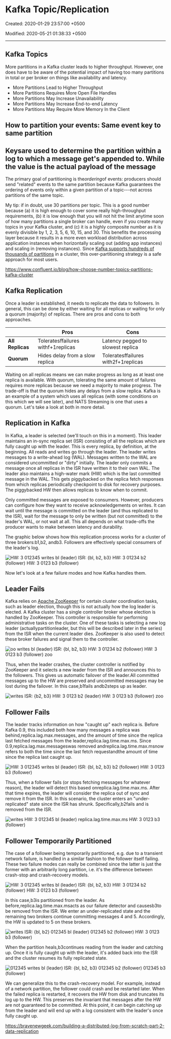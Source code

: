 # Kafka Topic/Replication

Created: 2020-01-29 23:57:00 +0500

Modified: 2020-05-21 01:38:33 +0500

---

## Kafka Topics

More partitions in a Kafka cluster leads to higher throughput. However, one does have to be aware of the potential impact of having too many partitions in total or per broker on things like availability and latency.

- More Partitions Lead to Higher Throughput
- More Partitions Requires More Open File Handles
- More Partitions May Increase Unavailability
- More Partitions May Increase End-to-end Latency
- More Partitions May Require More Memory In the Client

## How to partition your events: Same event key to same partition

## Keysare used to determine the partition within a log to which a message get's appended to. While the value is the actual payload of the message

The primary goal of partitioning is the*ordering*of events: producers should send "related" events to the same partition because Kafka guarantees the ordering of events only within a given partition of a topic---not across partitions of the same topic.

My tip: if in doubt, use 30 partitions per topic. This is a good number because (a) it is high enough to cover some really high-throughput requirements, (b) it is low enough that you will not hit the limit anytime soon of how many partitions a single broker can handle, even if you create many topics in your Kafka cluster, and (c) it is a highly composite number as it is evenly divisible by 1, 2, 3, 5, 6, 10, 15, and 30. This benefits the processing layer because it results in a more even workload distribution across application instances when horizontally scaling out (adding app instances) and scaling in (removing instances). Since [Kafka supports hundreds of thousands of partitions](https://www.confluent.io/blog/apache-kafka-supports-200k-partitions-per-cluster) in a cluster, this over-partitioning strategy is a safe approach for most users.

<https://www.confluent.io/blog/how-choose-number-topics-partitions-kafka-cluster>

## Kafka Replication

Once a leader is established, it needs to replicate the data to followers. In general, this can be done by either waiting for all replicas or waiting for only a quorum (majority) of replicas. There are pros and cons to both approaches.

|                 | **Pros**                               | **Cons**                                |
|------------|------------------------------|------------------------------|
| **All Replicas** | Toleratesffailures withf+1replicas | Latency pegged to slowest replica       |
| **Quorum**       | Hides delay from a slow replica        | Toleratesffailures with2f+1replicas |

Waiting on all replicas means we can make progress as long as at least one replica is available. With quorum, tolerating the same amount of failures requires more replicas because we need a majority to make progress. The trade-off is that the quorum hides any delays from a slow replica. Kafka is an example of a system which uses all replicas (with some conditions on this which we will see later), and NATS Streaming is one that uses a quorum. Let's take a look at both in more detail.

## Replication in Kafka

In Kafka, a leader is selected (we'll touch on this in a moment). This leader maintains an in-sync replica set (ISR) consisting of all the replicas which are fully caught up with the leader. This is every replica, by definition, at the beginning. All reads and writes go through the leader. The leader writes messages to a write-ahead log (WAL). Messages written to the WAL are considered uncommitted or "dirty" initially. The leader only commits a message once all replicas in the ISR have written it to their own WAL. The leader also maintains a high-water mark (HW) which is the last committed message in the WAL. This gets piggybacked on the replica fetch responses from which replicas periodically checkpoint to disk for recovery purposes. The piggybacked HW then allows replicas to know when to commit.

Only committed messages are exposed to consumers. However, producers can configure how they want to receive acknowledgements on writes. It can wait until the message is committed on the leader (and thus replicated to the ISR), wait for the message to only be written (but not committed) to the leader's WAL, or not wait at all. This all depends on what trade-offs the producer wants to make between latency and durability.

The graphic below shows how this replication process works for a cluster of three brokers:b1,b2, andb3. Followers are effectively special consumers of the leader's log.

![HW: 3 012345 writes bl (leader) ISR: {bl, b2, b3} HW: 3 01234 b2 (follower) HW: 3 0123 b3 (follower) ](../../media/Technologies-Kafka-Kafka-Topic-Replication-image1.png)

Now let's look at a few failure modes and how Kafka handles them.

## Leader Fails

Kafka relies on [Apache ZooKeeper](https://zookeeper.apache.org/) for certain cluster coordination tasks, such as leader election, though this is not actually how the log leader is elected. A Kafka cluster has a single controller broker whose election is handled by ZooKeeper. This controller is responsible for performing administrative tasks on the cluster. One of these tasks is selecting a new log leader (actuallypartitionleader, but this will be described later in the series) from the ISR when the current leader dies. ZooKeeper is also used to detect these broker failures and signal them to the controller.

![oo writes bl (leader) ISR: {bl, b2, b3} HW: 3 01234 b2 (follower) HW: 3 0123 b3 (follower) zoo ](../../media/Technologies-Kafka-Kafka-Topic-Replication-image2.png)

Thus, when the leader crashes, the cluster controller is notified by ZooKeeper and it selects a new leader from the ISR and announces this to the followers. This gives us automatic failover of the leader.All committed messages up to the HW are preserved and uncommitted messages may be lost during the failover. In this case,b1fails andb2steps up as leader.

![writes ISR: {b2, b3} HW: 3 0123 b2 (leader) HW: 3 0123 b3 (follower) zoo ](../../media/Technologies-Kafka-Kafka-Topic-Replication-image3.png)

## Follower Fails

The leader tracks information on how "caught up" each replica is. Before Kafka 0.9, this included both how many messages a replica was behind,replica.lag.max.messages, and the amount of time since the replica last fetched messages from the leader,replica.lag.time.max.ms. Since 0.9,replica.lag.max.messageswas removed andreplica.lag.time.max.msnow refers to both the time since the last fetch requestandthe amount of time since the replica last caught up.

![HW: 3 012345 writes bl (leader) ISR: {bl, b2, b3} b2 (follower) HW: 3 0123 b3 (follower) ](../../media/Technologies-Kafka-Kafka-Topic-Replication-image4.png)

Thus, when a follower fails (or stops fetching messages for whatever reason), the leader will detect this based onreplica.lag.time.max.ms. After that time expires, the leader will consider the replica out of sync and remove it from the ISR. In this scenario, the cluster enters an "under-replicated" state since the ISR has shrunk. Specifically,b2fails and is removed from the ISR.

![writes HW: 3 012345 bl (leader) replica.lag.time.max.ms HW: 3 0123 b3 (follower) ](../../media/Technologies-Kafka-Kafka-Topic-Replication-image5.png)

## Follower Temporarily Partitioned

The case of a follower being temporarily partitioned, e.g. due to a transient network failure, is handled in a similar fashion to the follower itself failing. These two failure modes can really be combined since the latter is just the former with an arbitrarily long partition, i.e. it's the difference between crash-stop and crash-recovery models.

![HW: 3 012345 writes bl (leader) ISR: {bl, b2, b3} HW: 3 01234 b2 (follower) HW: 3 0123 b3 (follower) ](../../media/Technologies-Kafka-Kafka-Topic-Replication-image6.png)

In this case,b3is partitioned from the leader. As before,replica.lag.time.max.msacts as our failure detector and causesb3to be removed from the ISR. We enter an under-replicated state and the remaining two brokers continue committing messages 4 and 5. Accordingly, the HW is updated to 5 on these brokers.

![writes ISR: {bl, b2} 012345 bl (leader) 012345 b2 (follower) HW: 3 0123 b3 (follower) ](../../media/Technologies-Kafka-Kafka-Topic-Replication-image7.png)

When the partition heals,b3continues reading from the leader and catching up. Once it is fully caught up with the leader, it's added back into the ISR and the cluster resumes its fully replicated state.

![012345 writes bl (leader) ISR: {bl, b2, b3} 012345 b2 (follower) 012345 b3 (follower) ](../../media/Technologies-Kafka-Kafka-Topic-Replication-image8.png)

We can generalize this to the crash-recovery model. For example, instead of a network partition, the follower could crash and be restarted later. When the failed replica is restarted, it recovers the HW from disk and truncates its log up to the HW. This preserves the invariant that messages after the HW are not guaranteed to be committed. At this point, it can begin catching up from the leader and will end up with a log consistent with the leader's once fully caught up.

<https://bravenewgeek.com/building-a-distributed-log-from-scratch-part-2-data-replication>
